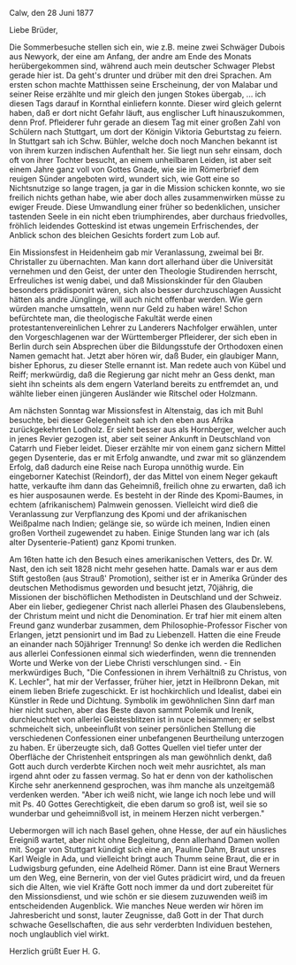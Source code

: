  Calw, den 28 Juni 1877

Liebe Brüder,

Die Sommerbesuche stellen sich ein, wie z.B. meine zwei Schwäger Dubois aus Newyork, der eine am Anfang, der andre am Ende des Monats herübergekommen sind, während auch mein deutscher Schwager Plebst gerade hier ist. Da geht's drunter und drüber mit den drei Sprachen. Am ersten schon machte Matthissen seine Erscheinung, der von Malabar und seiner Reise erzählte und mir gleich den jungen Stokes übergab, ... ich diesen Tags darauf in Kornthal einliefern konnte. Dieser wird gleich gelernt haben, daß er dort nicht Gefahr läuft, aus englischer Luft hinauszukommen, denn Prof. Pfleiderer fuhr gerade an diesem Tag mit einer großen Zahl von Schülern nach Stuttgart, um dort der Königin Viktoria Geburtstag zu feiern. In Stuttgart sah ich Schw. Bühler, welche doch noch Manchen bekannt ist von ihrem kurzen indischen Aufenthalt her. Sie liegt nun sehr einsam, doch oft von ihrer Tochter besucht, an einem unheilbaren Leiden, ist aber seit einem Jahre ganz voll von Gottes Gnade, wie sie im Römerbrief dem reuigen Sünder angeboten wird, wundert sich, wie Gott eine so Nichtsnutzige so lange tragen, ja gar in die Mission schicken konnte, wo sie freilich nichts gethan habe, wie aber doch alles zusammenwirken müsse zu ewiger Freude. Diese Umwandlung einer früher so bedenklichen, unsicher tastenden Seele in ein nicht eben triumphirendes, aber durchaus friedvolles, fröhlich leidendes Gotteskind ist etwas ungemein Erfrischendes, der Anblick schon des bleichen Gesichts fordert zum Lob auf.

Ein Missionsfest in Heidenheim gab mir Veranlassung, zweimal bei Br. Christaller zu übernachten. Man kann dort allerhand über die Universität vernehmen und den Geist, der unter den Theologie Studirenden herrscht, Erfreuliches ist wenig dabei, und daß Missionskinder für den Glauben besonders prädisponirt wären, sich also besser durchzuschlagen Aussicht hätten als andre Jünglinge, will auch nicht offenbar werden. Wie gern würden manche umsatteln, wenn nur Geld zu haben wäre! Schon befürchtete man, die theologische Fakultät werde einen protestantenvereinlichen Lehrer zu Landerers Nachfolger erwählen, unter den Vorgeschlagenen war der Württemberger Pfleiderer, der sich eben in Berlin durch sein Absprechen über die Bildungsstufe der Orthodoxen einen Namen gemacht hat. Jetzt aber hören wir, daß Buder, ein glaubiger Mann, bisher Ephorus, zu dieser Stelle ernannt ist. Man redete auch von Kübel und Reiff; merkwürdig, daß die Regierung gar nicht mehr an Gess denkt, man sieht ihn scheints als dem engern Vaterland bereits zu entfremdet an, und wählte lieber einen jüngeren Ausländer wie Ritschel oder Holzmann.

Am nächsten Sonntag war Missionsfest in Altenstaig, das ich mit Buhl besuchte, bei dieser Gelegenheit sah ich den eben aus Afrika zurückgekehrten Lodholz. Er sieht besser aus als Hornberger, welcher auch in jenes Revier gezogen ist, aber seit seiner Ankunft in Deutschland von Catarrh und Fieber leidet. Dieser erzählte mir von einem ganz sichern Mittel gegen Dysenterie, das er mit Erfolg anwandte, und zwar mit so glänzendem Erfolg, daß dadurch eine Reise nach Europa unnöthig wurde. Ein eingeborner Katechist (Reindorf), der das Mittel von einem Neger gekauft hatte, verkaufte ihm dann das Geheimniß, freilich ohne zu erwarten, daß ich es hier ausposaunen werde. Es besteht in der Rinde des Kpomi-Baumes, in echtem (afrikanischem) Palmwein genossen. Vielleicht wird dieß die Veranlassung zur Verpflanzung des Kpomi und der afrikanischen Weißpalme nach Indien; gelänge sie, so würde ich meinen, Indien einen großen Vortheil zugewendet zu haben. Einige Stunden lang war ich (als alter Dysenterie-Patient) ganz Kpomi trunken.

Am 16ten hatte ich den Besuch eines amerikanischen Vetters, des Dr. W. Nast, den ich seit 1828 nicht mehr gesehen hatte. Damals war er aus dem Stift gestoßen (aus Strauß' Promotion), seither ist er in Amerika Gründer des deutschen Methodismus geworden und besucht jetzt, 70jährig, die Missionen der bischöflichen Methodisten in Deutschland und der Schweiz. Aber ein lieber, gediegener Christ nach allerlei Phasen des Glaubenslebens, der Christum meint und nicht die Denomination. Er traf hier mit einem alten Freund ganz wunderbar zusammen, dem Philosophie-Professor Fischer von Erlangen, jetzt pensionirt und im Bad zu Liebenzell. Hatten die eine Freude an einander nach 50jähriger Trennung! So denke ich werden die Redlichen aus allerlei Confessionen einmal sich wiederfinden, wenn die trennenden Worte und Werke von der Liebe Christi verschlungen sind. - Ein merkwürdiges Buch, "Die Confessionen in ihrem Verhältniß zu Christus, von K. Lechler", hat mir der Verfasser, früher hier, jetzt in Heilbronn Dekan, mit einem lieben Briefe zugeschickt. Er ist hochkirchlich und Idealist, dabei ein Künstler in Rede und Dichtung. Symbolik im gewöhnlichen Sinn darf man hier nicht suchen, aber das Beste davon sammt Polemik und Irenik, durchleuchtet von allerlei Geistesblitzen ist in nuce beisammen; er selbst schmeichelt sich, unbeeinflußt von seiner persönlichen Stellung die verschiedenen Confessionen einer unbefangenen Beurtheilung unterzogen zu haben. Er überzeugte sich, daß Gottes Quellen viel tiefer unter der Oberfläche der Christenheit entspringen als man gewöhnlich denkt, daß Gott auch durch verderbte Kirchen noch weit mehr ausrichtet, als man irgend ahnt oder zu fassen vermag. So hat er denn von der katholischen Kirche sehr anerkennend gesprochen, was ihm manche als unzeitgemäß verdenken werden. "Aber ich weiß nicht, wie lange ich noch lebe und will mit Ps. 40 Gottes Gerechtigkeit, die eben darum so groß ist, weil sie so wunderbar und geheimnißvoll ist, in meinem Herzen nicht verbergen."

Uebermorgen will ich nach Basel gehen, ohne Hesse, der auf ein häusliches Ereigniß wartet, aber nicht ohne Begleitung, denn allerhand Damen wollen mit. Sogar von Stuttgart kündigt sich eine an, Pauline Dahm, Braut unsres Karl Weigle in Ada, und vielleicht bringt auch Thumm seine Braut, die er in Ludwigsburg gefunden, eine Adelheid Römer. Dann ist eine Braut Werners um den Weg, eine Bernerin, von der viel Gutes prädicirt wird, und da freuen sich die Alten, wie viel Kräfte Gott noch immer da und dort zubereitet für den Missionsdienst, und wie schön er sie diesem zuzuwenden weiß im entscheidenden Augenblick. Wie manches Neue werden wir hören im Jahresbericht und sonst, lauter Zeugnisse, daß Gott in der That durch schwache Gesellschaften, die aus sehr verderbten Individuen bestehen, noch unglaublich viel wirkt.

 Herzlich grüßt
 Euer
 H. G.
